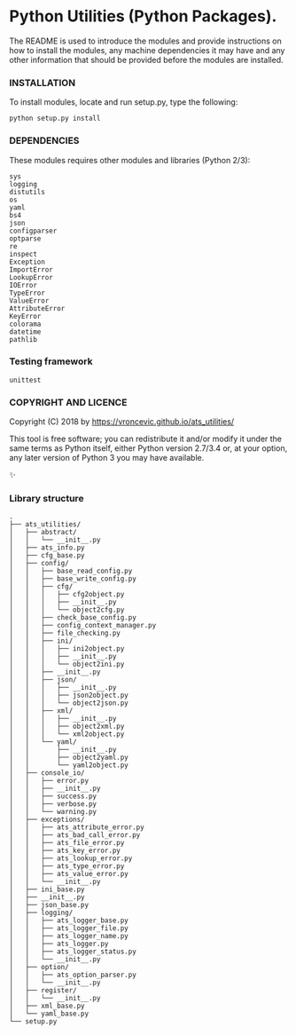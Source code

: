 # Python Utilities (Python Packages).

The README is used to introduce the modules and provide instructions on
how to install the modules, any machine dependencies it may have and any
other information that should be provided before the modules are installed.

### INSTALLATION

To install modules, locate and run setup.py, type the following:

```
python setup.py install
```

### DEPENDENCIES

These modules requires other modules and libraries (Python 2/3):

```
sys
logging
distutils
os
yaml
bs4
json
configparser
optparse
re
inspect
Exception
ImportError
LookupError
IOError
TypeError
ValueError
AttributeError
KeyError
colorama
datetime
pathlib
```

### Testing framework

```
unittest
```

### COPYRIGHT AND LICENCE

Copyright (C) 2018 by https://vroncevic.github.io/ats_utilities/

This tool is free software; you can redistribute it and/or modify
it under the same terms as Python itself, either Python version 2.7/3.4 or,
at your option, any later version of Python 3 you may have available.

:sparkles:

### Library structure

```
.
├── ats_utilities/
│   ├── abstract/
│   │   └── __init__.py
│   ├── ats_info.py
│   ├── cfg_base.py
│   ├── config/
│   │   ├── base_read_config.py
│   │   ├── base_write_config.py
│   │   ├── cfg/
│   │   │   ├── cfg2object.py
│   │   │   ├── __init__.py
│   │   │   └── object2cfg.py
│   │   ├── check_base_config.py
│   │   ├── config_context_manager.py
│   │   ├── file_checking.py
│   │   ├── ini/
│   │   │   ├── ini2object.py
│   │   │   ├── __init__.py
│   │   │   └── object2ini.py
│   │   ├── __init__.py
│   │   ├── json/
│   │   │   ├── __init__.py
│   │   │   ├── json2object.py
│   │   │   └── object2json.py
│   │   ├── xml/
│   │   │   ├── __init__.py
│   │   │   ├── object2xml.py
│   │   │   └── xml2object.py
│   │   └── yaml/
│   │       ├── __init__.py
│   │       ├── object2yaml.py
│   │       └── yaml2object.py
│   ├── console_io/
│   │   ├── error.py
│   │   ├── __init__.py
│   │   ├── success.py
│   │   ├── verbose.py
│   │   └── warning.py
│   ├── exceptions/
│   │   ├── ats_attribute_error.py
│   │   ├── ats_bad_call_error.py
│   │   ├── ats_file_error.py
│   │   ├── ats_key_error.py
│   │   ├── ats_lookup_error.py
│   │   ├── ats_type_error.py
│   │   ├── ats_value_error.py
│   │   └── __init__.py
│   ├── ini_base.py
│   ├── __init__.py
│   ├── json_base.py
│   ├── logging/
│   │   ├── ats_logger_base.py
│   │   ├── ats_logger_file.py
│   │   ├── ats_logger_name.py
│   │   ├── ats_logger.py
│   │   ├── ats_logger_status.py
│   │   └── __init__.py
│   ├── option/
│   │   ├── ats_option_parser.py
│   │   └── __init__.py
│   ├── register/
│   │   └── __init__.py
│   ├── xml_base.py
│   └── yaml_base.py
└── setup.py
```

